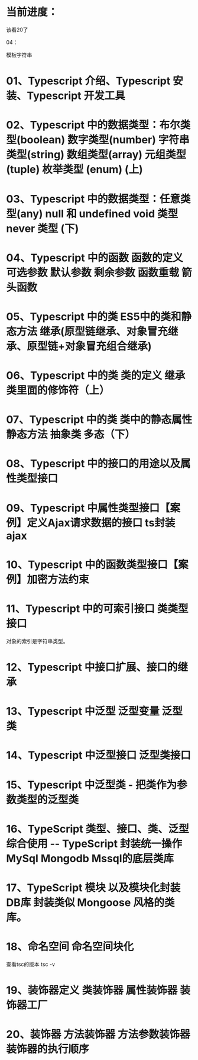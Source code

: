 # 当前进度：

该看20了

04：

模板字符串

# 01、Typescript 介绍、Typescript 安装、Typescript 开发工具

# 02、Typescript 中的数据类型：布尔类型(boolean) 数字类型(number) 字符串类型(string) 数组类型(array) 元组类型 (tuple) 枚举类型 (enum)  (上)

# 03、Typescript 中的数据类型：任意类型(any) null 和 undefined void 类型 never 类型 (下)

# 04、Typescript 中的函数 函数的定义 可选参数 默认参数 剩余参数 函数重载 箭头函数

# 05、Typescript 中的类 ES5中的类和静态方法 继承(原型链继承、对象冒充继承、原型链+对象冒充组合继承)

# 06、Typescript 中的类 类的定义 继承 类里面的修饰符（上）

# 07、Typescript 中的类 类中的静态属性 静态方法 抽象类 多态（下）

# 08、Typescript 中的接口的用途以及属性类型接口

# 09、Typescript 中属性类型接口【案例】定义Ajax请求数据的接口 ts封装ajax

# 10、Typescript 中的函数类型接口【案例】加密方法约束

# 11、Typescript 中的可索引接口 类类型接口

对象的索引是字符串类型。

# 12、Typescript 中接口扩展、接口的继承

# 13、Typescript 中泛型 泛型变量 泛型类

# 14、Typescript 中泛型接口 泛型类接口

# 15、Typescript 中泛型类 - 把类作为参数类型的泛型类

# 16、TypeScript 类型、接口、类、泛型 综合使用 -- TypeScript 封装统一操作MySql Mongodb Mssql的底层类库

# 17、TypeScript 模块 以及模块化封装 DB库 封装类似 Mongoose 风格的类库。

# 18、命名空间 命名空间块化

查看tsc的版本  tsc -v

# 19、装饰器定义 类装饰器 属性装饰器 装饰器工厂

# 20、装饰器 方法装饰器 方法参数装饰器 装饰器的执行顺序
